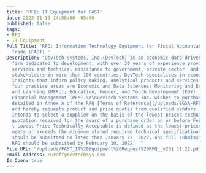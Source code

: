 ```yaml
---
title: 'RFQ: IT Equipment for FAST'
date: 2022-01-13 14:58:00 -05:00
published: false
tags:
- RFQ
- IT Equipment
Full Title: 'RFQ: Information Technology Equipment for Fiscal Accountability and Sustainable
  Trade (FAST) '
Description: "DevTech Systems, Inc.(DevTech) is an economic data-driven consulting
  firm dedicated to development, with over 30 years of experience providing advisory
  services and technical assistance to government, private sector, and civil society
  stakeholders in more than 100 countries. DevTech specializes in economics and data-driven
  insights that inform policy making, analytical products and services. DevTech’s
  four practice areas are Economic and Data Sciences; Monitoring and Evaluation, Research
  and Learning (MERL); Education, Gender, and Youth Development (EGY); and Public
  Financial Management (PFM).\n\nDevTech Systems Inc. wishes to purchase the items/services
  detailed in Annex A of the RFQ [Terms of Reference](/uploads/EGSA-RFP%206.25.2021.PNG)
  and hereby requests product and price quotes from qualified vendors. \n\nDevTech
  intends to select a supplier on the basis of the lowest priced technically acceptable
  quotation received for the award of a purchase order on or before February 15, 2022.
  \ Lowest Price Technically Acceptable is defined as the lowest-priced offer which
  meets or exceeds the minimum stated required technical specifications.\n \nQuestions
  should be submitted no later than January 27, 2022, and full submissions to the
  RFQ should be submitted by February 10, 2022.  "
File URL: "/uploads/FAST_IT%20Equipment%20Request%20RFQ__v201.11.22.pdf"
Email Address: EGraff@devtechsys.com
Is Open: true
---
```


